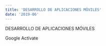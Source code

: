 ```yaml
---
title: 'DESARROLLO DE APLICACIONES MÓVILES'
date: '2019-06'
---
```


DESARROLLO DE APLICACIONES MÓVILES

Google Actívate
